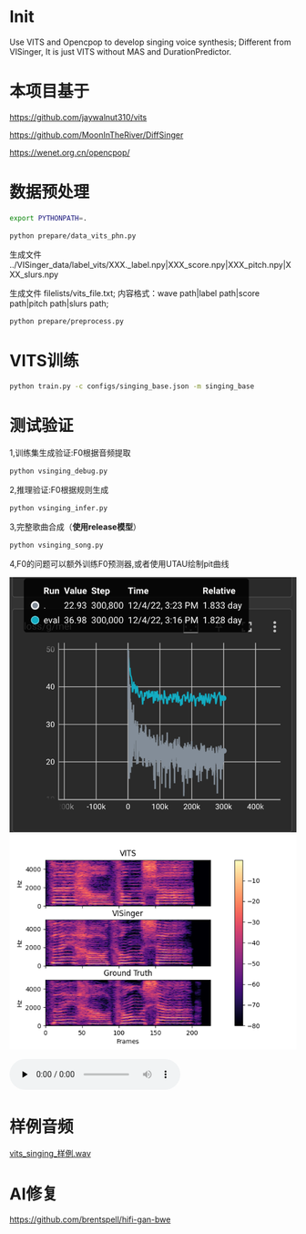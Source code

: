 # Init
Use VITS and Opencpop to develop singing voice synthesis; 
Different from VISinger, It is just VITS without MAS and DurationPredictor.

# 本项目基于
https://github.com/jaywalnut310/vits

https://github.com/MoonInTheRiver/DiffSinger

https://wenet.org.cn/opencpop/

# 数据预处理
```bash
export PYTHONPATH=.
```

```bash
python prepare/data_vits_phn.py
```

生成文件 ../VISinger_data/label_vits/XXX._label.npy|XXX_score.npy|XXX_pitch.npy|XXX_slurs.npy

生成文件 filelists/vits_file.txt; 内容格式：wave path|label path|score path|pitch path|slurs path;

```bash
python prepare/preprocess.py
```

# VITS训练

```bash
python train.py -c configs/singing_base.json -m singing_base
```

# 测试验证

1,训练集生成验证:F0根据音频提取

```bash
python vsinging_debug.py
```

2,推理验证:F0根据规则生成

```bash
python vsinging_infer.py
```

3,完整歌曲合成（**使用release模型**）

```bash
python vsinging_song.py
```

4,F0的问题可以额外训练F0预测器,或者使用UTAU绘制pit曲线


![LOSS值](/resource/vising_loss.png)
![MEL谱](/resource/vising_mel.png)

<audio id="audio" controls="" preload="none">
      <source id="wav" src="/resource/vising_sample.wav">
</audio>

# 样例音频

[vits_singing_样例.wav](/resource/vising_sample.wav)

# AI修复
https://github.com/brentspell/hifi-gan-bwe
